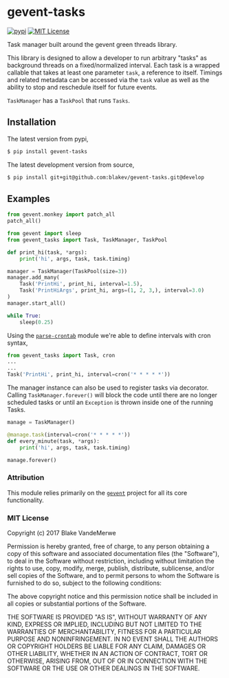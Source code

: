 # gevent-tasks

[![pypi](https://img.shields.io/pypi/v/gevent-tasks.svg?style=flat)](https://pypi.python.org/pypi/gevent-tasks)
[![MIT License](https://img.shields.io/github/license/blakev/gevent-tasks.svg?style=flat)](https://github.com/blakev/gevent-tasks/blob/master/LICENSE)


Task manager built around the gevent green threads library.

This library is designed to allow a developer to run arbitrary "tasks" as background
threads on a fixed/normalized interval.  Each task is a wrapped
callable that takes at least one parameter `task`, a reference to itself. Timings
and related metadata can be accessed via the `task` value as well as the ability
to stop and reschedule itself for future events.


`TaskManager` has a `TaskPool` that runs `Tasks`.

## Installation

The latest version from pypi,

```bash
$ pip install gevent-tasks
```

The latest development version from source,

```bash
$ pip install git+git@github.com:blakev/gevent-tasks.git@develop
```



## Examples



```python
from gevent.monkey import patch_all
patch_all()

from gevent import sleep
from gevent_tasks import Task, TaskManager, TaskPool

def print_hi(task, *args):
    print('hi', args, task, task.timing)

manager = TaskManager(TaskPool(size=3))
manager.add_many(
    Task('PrintHi', print_hi, interval=1.5),
    Task('PrintHiArgs', print_hi, args=(1, 2, 3,), interval=3.0)
)
manager.start_all()

while True:
    sleep(0.25)
```

Using the [`parse-crontab`](https://github.com/josiahcarlson/parse-crontab)
 module we're able to define intervals with cron syntax,

```python
from gevent_tasks import Task, cron
...
...
Task('PrintHi', print_hi, interval=cron('* * * * *'))
```

The manager instance can also be used to register tasks via decorator. Calling 
`TaskManager.forever()` will block the code until there are no longer scheduled tasks or until an `Exception` 
is thrown inside one of the running Tasks.

```python
manage = TaskManager()

@manage.task(interval=cron('* * * * *'))
def every_minute(task, *args):
    print('hi', args, task, task.timing)

manage.forever()
```

### Attribution

This module relies primarily on the [`gevent`](http://www.gevent.org/index.html) 
project for all its core functionality.

### MIT License

Copyright (c) 2017 Blake VandeMerwe

Permission is hereby granted, free of charge, to any person obtaining a copy
of this software and associated documentation files (the "Software"), to deal
in the Software without restriction, including without limitation the rights
to use, copy, modify, merge, publish, distribute, sublicense, and/or sell
copies of the Software, and to permit persons to whom the Software is
furnished to do so, subject to the following conditions:

The above copyright notice and this permission notice shall be included in all
copies or substantial portions of the Software.

THE SOFTWARE IS PROVIDED "AS IS", WITHOUT WARRANTY OF ANY KIND, EXPRESS OR
IMPLIED, INCLUDING BUT NOT LIMITED TO THE WARRANTIES OF MERCHANTABILITY,
FITNESS FOR A PARTICULAR PURPOSE AND NONINFRINGEMENT. IN NO EVENT SHALL THE
AUTHORS OR COPYRIGHT HOLDERS BE LIABLE FOR ANY CLAIM, DAMAGES OR OTHER
LIABILITY, WHETHER IN AN ACTION OF CONTRACT, TORT OR OTHERWISE, ARISING FROM,
OUT OF OR IN CONNECTION WITH THE SOFTWARE OR THE USE OR OTHER DEALINGS IN THE
SOFTWARE.
